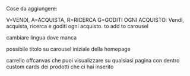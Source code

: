 Cose da aggiungere:

V=VENDI, A=ACQUISTA, R=RICERCA G=GODITI OGNI ACQUISTO: Vendi, acquista, ricerca e goditi ogni acquisto. to add to carousel

cambiare lingua dove manca

possibile titolo su carousel iniziale della homepage

carrello offcanvas che puoi visualizzare su qualsiasi pagina con dentro custom cards dei prodotti che ci hai inserito